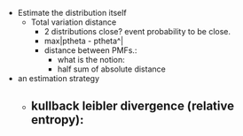 - Estimate the distribution itself
	- Total  variation distance
		- 2 distributions close? event probability to be close.
		- max|ptheta - ptheta^|
		- distance between PMFs.:
			- what is the notion:
			- half sum of absolute distance
- an estimation strategy
	- kullback leibler divergence (relative entropy):
		-